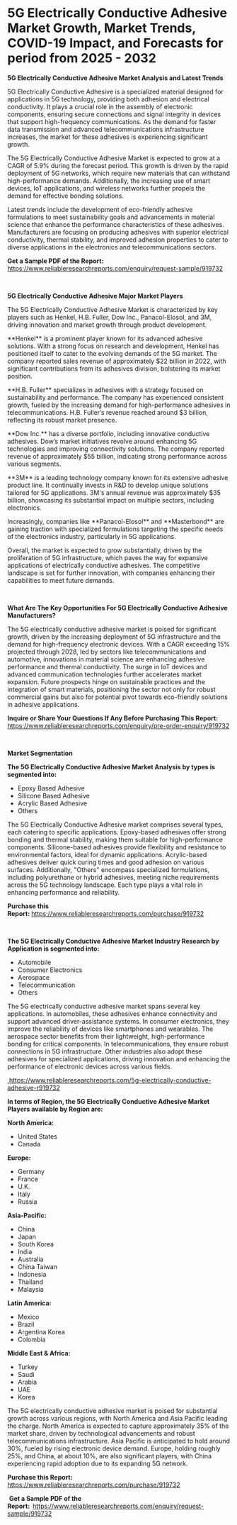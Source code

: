 <p><h1>5G Electrically Conductive Adhesive Market Growth, Market Trends, COVID-19 Impact, and Forecasts for period from 2025 - 2032</h1></p><p><strong>5G Electrically Conductive Adhesive Market Analysis and Latest Trends</strong></p>
<p><p>5G Electrically Conductive Adhesive is a specialized material designed for applications in 5G technology, providing both adhesion and electrical conductivity. It plays a crucial role in the assembly of electronic components, ensuring secure connections and signal integrity in devices that support high-frequency communications. As the demand for faster data transmission and advanced telecommunications infrastructure increases, the market for these adhesives is experiencing significant growth.</p><p>The 5G Electrically Conductive Adhesive Market is expected to grow at a CAGR of 5.9% during the forecast period. This growth is driven by the rapid deployment of 5G networks, which require new materials that can withstand high-performance demands. Additionally, the increasing use of smart devices, IoT applications, and wireless networks further propels the demand for effective bonding solutions. </p><p>Latest trends include the development of eco-friendly adhesive formulations to meet sustainability goals and advancements in material science that enhance the performance characteristics of these adhesives. Manufacturers are focusing on producing adhesives with superior electrical conductivity, thermal stability, and improved adhesion properties to cater to diverse applications in the electronics and telecommunications sectors.</p></p>
<p><strong>Get a Sample PDF of the Report:&nbsp;</strong> <a href="https://www.reliableresearchreports.com/enquiry/request-sample/919732?utm_campaign=3049&utm_medium=2&utm_source=Github&utm_content=ia&utm_term=18042025&utm_id=5g-electrically-conductive-adhesive">https://www.reliableresearchreports.com/enquiry/request-sample/919732</a></p>
<p>&nbsp;</p>
<p><strong>5G Electrically Conductive Adhesive Major Market Players</strong></p>
<p><p>The 5G Electrically Conductive Adhesive Market is characterized by key players such as Henkel, H.B. Fuller, Dow Inc., Panacol-Elosol, and 3M, driving innovation and market growth through product development. </p><p>**Henkel** is a prominent player known for its advanced adhesive solutions. With a strong focus on research and development, Henkel has positioned itself to cater to the evolving demands of the 5G market. The company reported sales revenue of approximately $22 billion in 2022, with significant contributions from its adhesives division, bolstering its market position.</p><p>**H.B. Fuller** specializes in adhesives with a strategy focused on sustainability and performance. The company has experienced consistent growth, fueled by the increasing demand for high-performance adhesives in telecommunications. H.B. Fuller’s revenue reached around $3 billion, reflecting its robust market presence.</p><p>**Dow Inc.** has a diverse portfolio, including innovative conductive adhesives. Dow’s market initiatives revolve around enhancing 5G technologies and improving connectivity solutions. The company reported revenue of approximately $55 billion, indicating strong performance across various segments.</p><p>**3M** is a leading technology company known for its extensive adhesive product line. It continually invests in R&D to develop unique solutions tailored for 5G applications. 3M's annual revenue was approximately $35 billion, showcasing its substantial impact on multiple sectors, including electronics.</p><p>Increasingly, companies like **Panacol-Elosol** and **Masterbond** are gaining traction with specialized formulations targeting the specific needs of the electronics industry, particularly in 5G applications.</p><p>Overall, the market is expected to grow substantially, driven by the proliferation of 5G infrastructure, which paves the way for expansive applications of electrically conductive adhesives. The competitive landscape is set for further innovation, with companies enhancing their capabilities to meet future demands.</p></p>
<p>&nbsp;</p>
<p><strong>What Are The Key Opportunities For 5G Electrically Conductive Adhesive Manufacturers?</strong></p>
<p><p>The 5G electrically conductive adhesive market is poised for significant growth, driven by the increasing deployment of 5G infrastructure and the demand for high-frequency electronic devices. With a CAGR exceeding 15% projected through 2028, led by sectors like telecommunications and automotive, innovations in material science are enhancing adhesive performance and thermal conductivity. The surge in IoT devices and advanced communication technologies further accelerates market expansion. Future prospects hinge on sustainable practices and the integration of smart materials, positioning the sector not only for robust commercial gains but also for potential pivot towards eco-friendly solutions in adhesive applications.</p></p>
<p><strong>Inquire or Share Your Questions If Any Before Purchasing This Report:</strong> <a href="https://www.reliableresearchreports.com/enquiry/pre-order-enquiry/919732?utm_campaign=3049&utm_medium=2&utm_source=Github&utm_content=ia&utm_term=18042025&utm_id=5g-electrically-conductive-adhesive">https://www.reliableresearchreports.com/enquiry/pre-order-enquiry/919732</a></p>
<p>&nbsp;</p>
<p><strong>Market Segmentation</strong></p>
<p><strong>The 5G Electrically Conductive Adhesive Market Analysis by types is segmented into:</strong></p>
<p><ul><li>Epoxy Based Adhesive</li><li>Silicone Based Adhesive</li><li>Acrylic Based Adhesive</li><li>Others</li></ul></p>
<p><p>The 5G Electrically Conductive Adhesive market comprises several types, each catering to specific applications. Epoxy-based adhesives offer strong bonding and thermal stability, making them suitable for high-performance components. Silicone-based adhesives provide flexibility and resistance to environmental factors, ideal for dynamic applications. Acrylic-based adhesives deliver quick curing times and good adhesion on various surfaces. Additionally, "Others" encompass specialized formulations, including polyurethane or hybrid adhesives, meeting niche requirements across the 5G technology landscape. Each type plays a vital role in enhancing performance and reliability.</p></p>
<p><strong>Purchase this Report:&nbsp;</strong><a href="https://www.reliableresearchreports.com/purchase/919732?utm_campaign=3049&utm_medium=2&utm_source=Github&utm_content=ia&utm_term=18042025&utm_id=5g-electrically-conductive-adhesive">https://www.reliableresearchreports.com/purchase/919732</a></p>
<p>&nbsp;</p>
<p><strong>The 5G Electrically Conductive Adhesive Market Industry Research by Application is segmented into:</strong></p>
<p><ul><li>Automobile</li><li>Consumer Electronics</li><li>Aerospace</li><li>Telecommunication</li><li>Others</li></ul></p>
<p><p>The 5G electrically conductive adhesive market spans several key applications. In automobiles, these adhesives enhance connectivity and support advanced driver-assistance systems. In consumer electronics, they improve the reliability of devices like smartphones and wearables. The aerospace sector benefits from their lightweight, high-performance bonding for critical components. In telecommunications, they ensure robust connections in 5G infrastructure. Other industries also adopt these adhesives for specialized applications, driving innovation and enhancing the performance of electronic devices across various fields.</p></p>
<p><a href="https://www.reliableresearchreports.com/5g-electrically-conductive-adhesive-r919732?utm_campaign=3049&utm_medium=2&utm_source=Github&utm_content=ia&utm_term=18042025&utm_id=5g-electrically-conductive-adhesive">&nbsp;https://www.reliableresearchreports.com/5g-electrically-conductive-adhesive-r919732</a></p>
<p><strong>In terms of Region, the 5G Electrically Conductive Adhesive Market Players available by Region are:</strong></p>
<p>
    <p> <strong> North America: </strong>
        <ul>
            <li>United States</li>
            <li>Canada</li>
        </ul>
        </p> 
    <p> <strong> Europe: </strong>
        <ul>
            <li>Germany</li>
            <li>France</li>
            <li>U.K.</li>
            <li>Italy</li>
            <li>Russia</li>
        </ul>
        </p> 
    <p> <strong> Asia-Pacific: </strong>
        <ul>
            <li>China</li>
            <li>Japan</li>
            <li>South Korea</li>
            <li>India</li>
            <li>Australia</li>
            <li>China Taiwan</li>
            <li>Indonesia</li>
            <li>Thailand</li>
            <li>Malaysia</li>
        </ul>
        </p> 
    <p> <strong> Latin America: </strong>
        <ul>
            <li>Mexico</li>
            <li>Brazil</li>
            <li>Argentina Korea</li>
            <li>Colombia</li>
        </ul>
        </p> 
    <p> <strong> Middle East & Africa: </strong>
        <ul>
            <li>Turkey</li>
            <li>Saudi</li>
            <li>Arabia</li>
            <li>UAE</li>
            <li>Korea</li>
        </ul>
    </p>
    </p>
<p><p>The 5G electrically conductive adhesive market is poised for substantial growth across various regions, with North America and Asia Pacific leading the charge. North America is expected to capture approximately 35% of the market share, driven by technological advancements and robust telecommunications infrastructure. Asia Pacific is anticipated to hold around 30%, fueled by rising electronic device demand. Europe, holding roughly 25%, and China, at about 10%, are also significant players, with China experiencing rapid adoption due to its expanding 5G network.</p></p>
<p><strong>Purchase this Report: </strong><a href="https://www.reliableresearchreports.com/purchase/919732?utm_campaign=3049&utm_medium=2&utm_source=Github&utm_content=ia&utm_term=18042025&utm_id=5g-electrically-conductive-adhesive">https://www.reliableresearchreports.com/purchase/919732</a></p>
<p>&nbsp;<strong>Get a Sample PDF of the Report:&nbsp;&nbsp;</strong><a href="https://www.reliableresearchreports.com/enquiry/request-sample/919732?utm_campaign=3049&utm_medium=2&utm_source=Github&utm_content=ia&utm_term=18042025&utm_id=5g-electrically-conductive-adhesive">https://www.reliableresearchreports.com/enquiry/request-sample/919732</a></p>
<p><strong></strong></p>
<p><p></p><p></p><p></p></p>